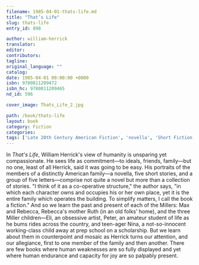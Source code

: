 ```yaml
---
filename: 1985-04-01-thats-life.md
title: "That’s Life"
slug: thats-life
entry_id: 898

author: william-herrick
translator: 
editor: 
contributors: 
tagline: 
original_language: ""
catalog: 
date: 1985-04-01 00:00:00 +0000 
isbn: 9780811209472
isbn_hc: 9780811209465
nd_id: 596

cover_image: Thats_Life_2.jpg

path: /book/thats-life
layout: book
category: Fiction
categories: 
tags: ['Late 20th Century American Fiction', 'novella', 'Short Fiction']
---
```

In *That's Life*, William Herrick's view of humanity is unsparing yet compassionate. He sees life as commitment––to ideals, friends, family––but no one, least of all Herrick, said it was going to be easy. His portraits of the members of a distinctly American family––a novella, five short stories, and a group of five letters––comprise not quite a novel but more than a collection of stories. "I think of it as a co-operative structure," the author says, "in which each character owns and occupies his or her own place, yet it is the entire family which operates the building. To simplify matters, I call the book a fiction." And so we learn the past and present of each of the Millers: Max and Rebecca, Rebecca's mother Ruth (in an old folks' home), and the three Miller children––Eli, an obsessive artist, Peter, an amateur student of life as he bums rides across the country, and teen-ager Nina, a not-so-innocent working-class child away at prep school on a scholarship. But we learn about them in counterpoint and mosaic as Herrick turns our attention, and our allegiance, first to one member of the family and then another. There are few books where human weaknesses are so fully displayed and yet where human endurance and capacity for joy are so palpably present.





